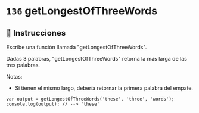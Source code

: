 # `136` getLongestOfThreeWords

## 📝 Instrucciones

Escribe una función llamada "getLongestOfThreeWords".

Dadas 3 palabras, "getLongestOfThreeWords" retorna la más larga de las tres palabras.

Notas:
* Si tienen el mismo largo, debería retornar la primera palabra del empate.

```Js
var output = getLongestOfThreeWords('these', 'three', 'words');
console.log(output); // --> 'these'
```